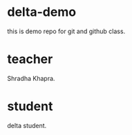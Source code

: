 # delta-demo

this is demo repo for git and github class.

# teacher

Shradha Khapra.

# student

delta student.

